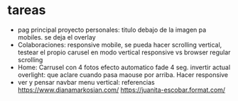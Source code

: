 # tareas

- pag principal proyecto personales: titulo debajo de la imagen pa mobiles. se deja el overlay
- Colaboraciones: responsive mobile, se pueda hacer scrolling vertical, testear el propio carusel en modo vertical responsive vs browser regular scrolling
- Home: Carrusel con 4 fotos efecto automatico fade 4 seg. invertir actual overlight: que aclare cuando pasa maouse por arriba. Hacer responsive
- ver y pensar navbar menu vertical: referencias https://www.dianamarkosian.com/ https://juanita-escobar.format.com/
